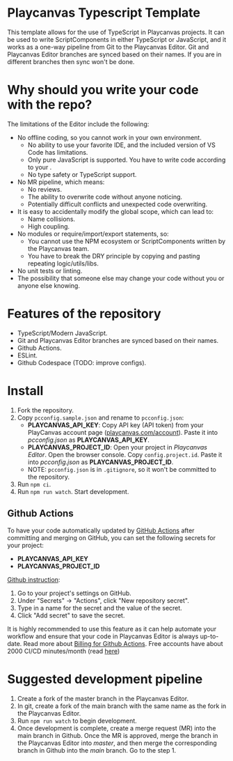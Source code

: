 # Playcanvas Typescript Template

This template allows for the use of TypeScript in Playcanvas projects. It can be used to write ScriptComponents in either TypeScript or JavaScript, and it works as a one-way pipeline from Git to the Playcanvas Editor. Git and Playcanvas Editor branches are synced based on their names. If you are in different branches then sync won't be done.

# Why should you write your code with the repo?

The limitations of the Editor include the following:

-   No offline coding, so you cannot work in your own environment.
    -   No ability to use your favorite IDE, and the included version of VS Code has limitations.
    -   Only pure JavaScript is supported. You have to write code according to your .
    -   No type safety or TypeScript support.
-   No MR pipeline, which means:
    -   No reviews.
    -   The ability to overwrite code without anyone noticing.
    -   Potentially difficult conflicts and unexpected code overwriting.
-   It is easy to accidentally modify the global scope, which can lead to:
    -   Name collisions.
    -   High coupling.
-   No modules or require/import/export statements, so:
    -   You cannot use the NPM ecosystem or ScriptComponents written by the Playcanvas team.
    -   You have to break the DRY principle by copying and pasting repeating logic/utils/libs.
-   No unit tests or linting.
-   The possibility that someone else may change your code without you or anyone else knowing.

# Features of the repository

- TypeScript/Modern JavaScript.
- Git and Playcanvas Editor branches are synced based on their names.
- Github Actions.
- ESLint.
- Github Codespace (TODO: improve configs).

# Install

1. Fork the repository.
2. Copy `pcconfig.sample.json` and rename to `pcconfig.json`:
    - **PLAYCANVAS_API_KEY**: Copy API key (API token) from your PlayCanvas account page ([playcanvas.com/account](https://playcanvas.com/account)). Paste it into _pcconfig.json_ as **PLAYCANVAS_API_KEY**.
    - **PLAYCANVAS_PROJECT_ID**: Open your project in _Playcanvas Editor_. Open the browser console. Copy `config.project.id`. Paste it into _pcconfig.json_ as **PLAYCANVAS_PROJECT_ID**.
    - NOTE: `pcconfig.json` is in `.gitignore`, so it won't be committed to the repository.
3. Run `npm ci`.
4. Run `npm run watch`. Start development.

## Github Actions

To have your code automatically updated by [GitHub Actions](https://github.com/features/actions) after committing and merging on GitHub, you can set the following secrets for your project:

- **PLAYCANVAS_API_KEY**
- **PLAYCANVAS_PROJECT_ID**

[Github instruction](https://docs.github.com/en/actions/security-guides/encrypted-secrets#creating-encrypted-secrets-for-a-repository):
1. Go to your project's settings on GitHub.
2. Under "Secrets" -> "Actions", click "New repository secret".
3. Type in a name for the secret and the value of the secret.
4. Click "Add secret" to save the secret.

It is highly recommended to use this feature as it can help automate your workflow and ensure that your code in Playcanvas Editor is always up-to-date. Read more about [Billing for Github Actions](https://docs.github.com/en/billing/managing-billing-for-github-actions/about-billing-for-github-actions). Free accounts have about 2000 CI/CD minutes/month (read [here](https://github.com/pricing)) 


# Suggested development pipeline

1. Create a fork of the master branch in the Playcanvas Editor.
2. In git, create a fork of the main branch with the same name as the fork in the Playcanvas Editor.
3. Run `npm run watch` to begin development.
4. Once development is complete, create a merge request (MR) into the main branch in Github. Once the MR is approved, merge the branch in the Playcanvas Editor into _master_, and then merge the corresponding branch in Github into the _main_ branch. Go to the step 1.
